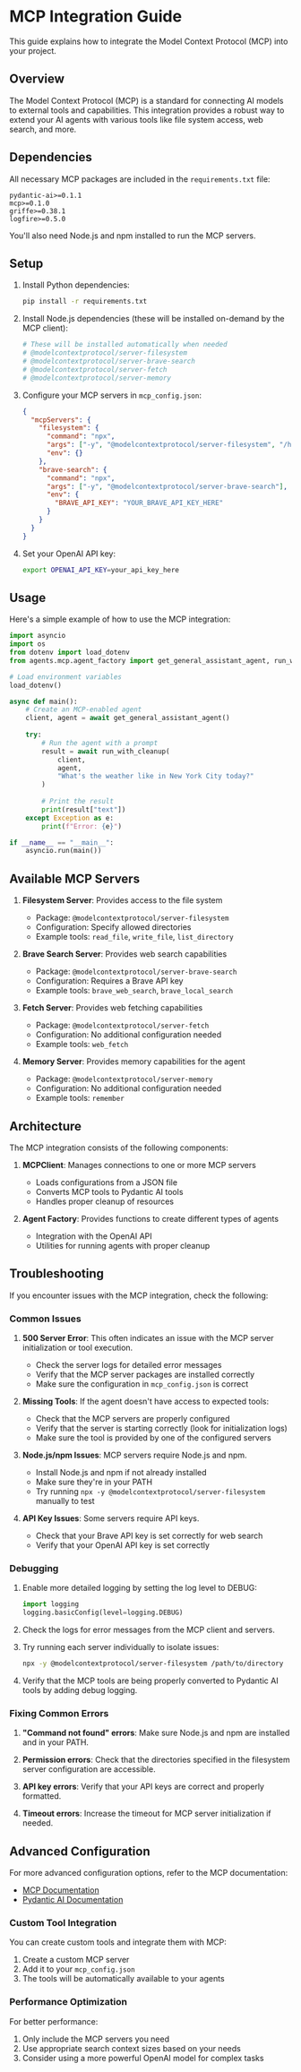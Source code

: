 # MCP Integration Guide

This guide explains how to integrate the Model Context Protocol (MCP) into your project.

## Overview

The Model Context Protocol (MCP) is a standard for connecting AI models to external tools and capabilities. This integration provides a robust way to extend your AI agents with various tools like file system access, web search, and more.

## Dependencies

All necessary MCP packages are included in the `requirements.txt` file:

```
pydantic-ai>=0.1.1
mcp>=0.1.0
griffe>=0.38.1
logfire>=0.5.0
```

You'll also need Node.js and npm installed to run the MCP servers.

## Setup

1. Install Python dependencies:
   ```bash
   pip install -r requirements.txt
   ```

2. Install Node.js dependencies (these will be installed on-demand by the MCP client):
   ```bash
   # These will be installed automatically when needed
   # @modelcontextprotocol/server-filesystem
   # @modelcontextprotocol/server-brave-search
   # @modelcontextprotocol/server-fetch
   # @modelcontextprotocol/server-memory
   ```

3. Configure your MCP servers in `mcp_config.json`:
   ```json
   {
     "mcpServers": {
       "filesystem": {
         "command": "npx",
         "args": ["-y", "@modelcontextprotocol/server-filesystem", "/home/lazy/Documents", "/home/lazy/Downloads", "/home/lazy/Projects"],
         "env": {}
       },
       "brave-search": {
         "command": "npx",
         "args": ["-y", "@modelcontextprotocol/server-brave-search"],
         "env": {
           "BRAVE_API_KEY": "YOUR_BRAVE_API_KEY_HERE"
         }
       }
     }
   }
   ```

4. Set your OpenAI API key:
   ```bash
   export OPENAI_API_KEY=your_api_key_here
   ```

## Usage

Here's a simple example of how to use the MCP integration:

```python
import asyncio
import os
from dotenv import load_dotenv
from agents.mcp.agent_factory import get_general_assistant_agent, run_with_cleanup

# Load environment variables
load_dotenv()

async def main():
    # Create an MCP-enabled agent
    client, agent = await get_general_assistant_agent()
    
    try:
        # Run the agent with a prompt
        result = await run_with_cleanup(
            client, 
            agent, 
            "What's the weather like in New York City today?"
        )
        
        # Print the result
        print(result["text"])
    except Exception as e:
        print(f"Error: {e}")

if __name__ == "__main__":
    asyncio.run(main())
```

## Available MCP Servers

1. **Filesystem Server**: Provides access to the file system
   - Package: `@modelcontextprotocol/server-filesystem`
   - Configuration: Specify allowed directories
   - Example tools: `read_file`, `write_file`, `list_directory`

2. **Brave Search Server**: Provides web search capabilities
   - Package: `@modelcontextprotocol/server-brave-search`
   - Configuration: Requires a Brave API key
   - Example tools: `brave_web_search`, `brave_local_search`

3. **Fetch Server**: Provides web fetching capabilities
   - Package: `@modelcontextprotocol/server-fetch`
   - Configuration: No additional configuration needed
   - Example tools: `web_fetch`

4. **Memory Server**: Provides memory capabilities for the agent
   - Package: `@modelcontextprotocol/server-memory`
   - Configuration: No additional configuration needed
   - Example tools: `remember`

## Architecture

The MCP integration consists of the following components:

1. **MCPClient**: Manages connections to one or more MCP servers
   - Loads configurations from a JSON file
   - Converts MCP tools to Pydantic AI tools
   - Handles proper cleanup of resources

2. **Agent Factory**: Provides functions to create different types of agents
   - Integration with the OpenAI API
   - Utilities for running agents with proper cleanup

## Troubleshooting

If you encounter issues with the MCP integration, check the following:

### Common Issues

1. **500 Server Error**: This often indicates an issue with the MCP server initialization or tool execution.
   - Check the server logs for detailed error messages
   - Verify that the MCP server packages are installed correctly
   - Make sure the configuration in `mcp_config.json` is correct

2. **Missing Tools**: If the agent doesn't have access to expected tools:
   - Check that the MCP servers are properly configured
   - Verify that the server is starting correctly (look for initialization logs)
   - Make sure the tool is provided by one of the configured servers

3. **Node.js/npm Issues**: MCP servers require Node.js and npm.
   - Install Node.js and npm if not already installed
   - Make sure they're in your PATH
   - Try running `npx -y @modelcontextprotocol/server-filesystem` manually to test

4. **API Key Issues**: Some servers require API keys.
   - Check that your Brave API key is set correctly for web search
   - Verify that your OpenAI API key is set correctly

### Debugging

1. Enable more detailed logging by setting the log level to DEBUG:
   ```python
   import logging
   logging.basicConfig(level=logging.DEBUG)
   ```

2. Check the logs for error messages from the MCP client and servers.

3. Try running each server individually to isolate issues:
   ```bash
   npx -y @modelcontextprotocol/server-filesystem /path/to/directory
   ```

4. Verify that the MCP tools are being properly converted to Pydantic AI tools by adding debug logging.

### Fixing Common Errors

1. **"Command not found" errors**: Make sure Node.js and npm are installed and in your PATH.

2. **Permission errors**: Check that the directories specified in the filesystem server configuration are accessible.

3. **API key errors**: Verify that your API keys are correct and properly formatted.

4. **Timeout errors**: Increase the timeout for MCP server initialization if needed.

## Advanced Configuration

For more advanced configuration options, refer to the MCP documentation:
- [MCP Documentation](https://modelcontextprotocol.io/quickstart/server)
- [Pydantic AI Documentation](https://github.com/pydantic/pydantic-ai)

### Custom Tool Integration

You can create custom tools and integrate them with MCP:

1. Create a custom MCP server
2. Add it to your `mcp_config.json`
3. The tools will be automatically available to your agents

### Performance Optimization

For better performance:

1. Only include the MCP servers you need
2. Use appropriate search context sizes based on your needs
3. Consider using a more powerful OpenAI model for complex tasks